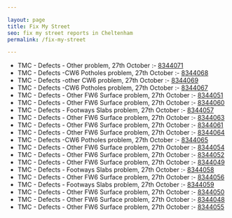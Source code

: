 ```yaml
---

layout: page
title: Fix My Street
seo: fix my street reports in Cheltenham
permalink: /fix-my-street

---
```


<!-- fix_marker starts -->

- TMC - Defects - Other problem, 27th October :- [8344071](https://www.fixmystreet.com/report/8344071)
- TMC - Defects -CW6 Potholes  problem, 27th October :- [8344068](https://www.fixmystreet.com/report/8344068)
- TMC - Defects -other CW6 problem, 27th October :- [8344069](https://www.fixmystreet.com/report/8344069)
- TMC - Defects -CW6 Potholes  problem, 27th October :- [8344067](https://www.fixmystreet.com/report/8344067)
- TMC - Defects - Other FW6  Surface problem, 27th October :- [8344051](https://www.fixmystreet.com/report/8344051)
- TMC - Defects - Other FW6  Surface problem, 27th October :- [8344060](https://www.fixmystreet.com/report/8344060)
- TMC - Defects - Footways Slabs problem, 27th October :- [8344057](https://www.fixmystreet.com/report/8344057)
- TMC - Defects - Other FW6  Surface problem, 27th October :- [8344063](https://www.fixmystreet.com/report/8344063)
- TMC - Defects - Other FW6  Surface problem, 27th October :- [8344061](https://www.fixmystreet.com/report/8344061)
- TMC - Defects - Other FW6  Surface problem, 27th October :- [8344064](https://www.fixmystreet.com/report/8344064)
- TMC - Defects -CW6 Potholes  problem, 27th October :- [8344065](https://www.fixmystreet.com/report/8344065)
- TMC - Defects - Other FW6  Surface problem, 27th October :- [8344054](https://www.fixmystreet.com/report/8344054)
- TMC - Defects - Other FW6  Surface problem, 27th October :- [8344052](https://www.fixmystreet.com/report/8344052)
- TMC - Defects - Other FW6  Surface problem, 27th October :- [8344049](https://www.fixmystreet.com/report/8344049)
- TMC - Defects - Footways Slabs problem, 27th October :- [8344058](https://www.fixmystreet.com/report/8344058)
- TMC - Defects - Other FW6  Surface problem, 27th October :- [8344056](https://www.fixmystreet.com/report/8344056)
- TMC - Defects - Footways Slabs problem, 27th October :- [8344059](https://www.fixmystreet.com/report/8344059)
- TMC - Defects - Other FW6  Surface problem, 27th October :- [8344050](https://www.fixmystreet.com/report/8344050)
- TMC - Defects - Other FW6  Surface problem, 27th October :- [8344048](https://www.fixmystreet.com/report/8344048)
- TMC - Defects - Other FW6  Surface problem, 27th October :- [8344055](https://www.fixmystreet.com/report/8344055)

<!-- fix_marker ends -->